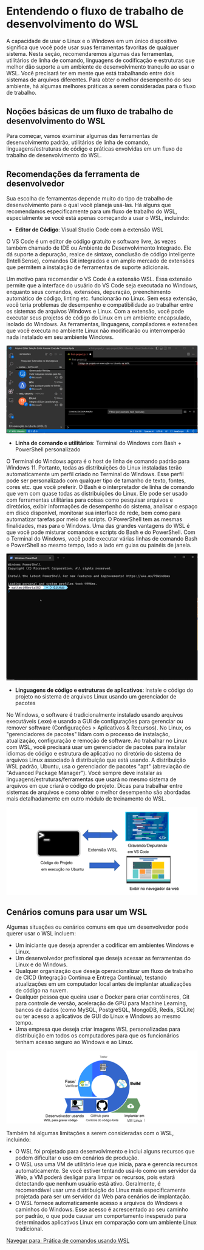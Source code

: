 # Entendendo o fluxo de trabalho de desenvolvimento do WSL
A capacidade de usar o Linux e o Windows em um único dispositivo significa que você pode usar suas ferramentas favoritas de qualquer sistema. Nesta seção, recomendaremos algumas das ferramentas, utilitários de linha de comando, linguagens de codificação e estruturas que melhor dão suporte a um ambiente de desenvolvimento tranquilo ao usar o WSL. Você precisará ter em mente que está trabalhando entre dois sistemas de arquivos diferentes. Para obter o melhor desempenho do seu ambiente, há algumas melhores práticas a serem consideradas para o fluxo de trabalho.

## Noções básicas de um fluxo de trabalho de desenvolvimento do WSL
Para começar, vamos examinar algumas das ferramentas de desenvolvimento padrão, utilitários de linha de comando, linguagens/estruturas de código e práticas envolvidas em um fluxo de trabalho de desenvolvimento do WSL.

## Recomendações da ferramenta de desenvolvedor
Sua escolha de ferramentas depende muito do tipo de trabalho de desenvolvimento para o qual você planeja usá-las. Há alguns que recomendamos especificamente para um fluxo de trabalho do WSL, especialmente se você está apenas começando a usar o WSL, incluindo:

- **Editor de Código**: Visual Studio Code com a extensão WSL

O VS Code é um editor de código gratuito e software livre, às vezes também chamado de IDE ou Ambiente de Desenvolvimento Integrado. Ele dá suporte a depuração, realce de sintaxe, conclusão de código inteligente (IntelliSense), comandos Git integrados e um amplo mercado de extensões que permitem a instalação de ferramentas de suporte adicionais.

Um motivo para recomendar o VS Code é a extensão WSL. Essa extensão permite que a interface do usuário do VS Code seja executada no Windows, enquanto seus comandos, extensões, depuração, preenchimento automático de código, linting etc. funcionarão no Linux. Sem essa extensão, você teria problemas de desempenho e compatibilidade ao trabalhar entre os sistemas de arquivos Windows e Linux. Com a extensão, você pode executar seus projetos de código do Linux em um ambiente encapsulado, isolado do Windows. As ferramentas, linguagens, compiladores e extensões que você executa no ambiente Linux não modificarão ou interromperão nada instalado em seu ambiente Windows.

![Captura de tela do código do projeto armazenado no Ubuntu aberto no VS Code com a Extensão WSL.](../images/wsl-in-vscode.png)

- **Linha de comando e utilitários**: Terminal do Windows com Bash + PowerShell personalizado

O Terminal do Windows agora é o host de linha de comando padrão para Windows 11. Portanto, todas as distribuições do Linux instaladas terão automaticamente um perfil criado no Terminal do Windows. Esse perfil pode ser personalizado com qualquer tipo de tamanho de texto, fontes, cores etc. que você preferir. O Bash é o interpretador de linha de comando que vem com quase todas as distribuições do Linux. Ele pode ser usado com ferramentas utilitárias para coisas como pesquisar arquivos e diretórios, exibir informações de desempenho do sistema, analisar o espaço em disco disponível, monitorar sua interface de rede, bem como para automatizar tarefas por meio de scripts. O PowerShell tem as mesmas finalidades, mas para o Windows. Uma das grandes vantagens do WSL é que você pode misturar comandos e scripts do Bash e do PowerShell. Com o Terminal do Windows, você pode executar várias linhas de comando Bash e PowerShell ao mesmo tempo, lado a lado em guias ou painéis de janela.

![Captura de tela de Terminal do Windows com uma linha de comando do PowerShell aberta e adição de um painel de janela para Ubuntu e Kali Linux.](../images/wsl-in-terminal.gif)

- **Linguagens de código e estruturas de aplicativos**: instale o código do projeto no sistema de arquivos Linux usando um gerenciador de pacotes

No Windows, o software é tradicionalmente instalado usando arquivos executáveis (.exe) e usando a GUI de configurações para gerenciar ou remover software (Configurações > Aplicativos & Recursos). No Linux, os "gerenciadores de pacotes" lidam com o processo de instalação, atualização, configuração e remoção de software. Ao trabalhar no Linux com WSL, você precisará usar um gerenciador de pacotes para instalar idiomas de código e estrutura de aplicativo no diretório do sistema de arquivos Linux associado à distribuição que está usando. A distribuição WSL padrão, Ubuntu, usa o gerenciador de pacotes "apt" (abreviação de "Advanced Package Manager"). Você sempre deve instalar as linguagens/estruturas/ferramentas que usará no mesmo sistema de arquivos em que criará o código do projeto. Dicas para trabalhar entre sistemas de arquivos e como obter o melhor desempenho são abordadas mais detalhadamente em outro módulo de treinamento do WSL.

![Diagrama de fluxo de trabalho do WSL mostrando Ubuntu, VS Code, extensão WSL remoto e navegador da Web.](../images/wsl-workflow.png)

## Cenários comuns para usar um WSL

Algumas situações ou cenários comuns em que um desenvolvedor pode querer usar o WSL incluem:

- Um iniciante que deseja aprender a codificar em ambientes Windows e Linux.
- Um desenvolvedor profissional que deseja acessar as ferramentas do Linux e do Windows.
- Qualquer organização que deseja operacionalizar um fluxo de trabalho de CICD (Integração Contínua e Entrega Contínua), testando atualizações em um computador local antes de implantar atualizações de código na nuvem.
- Qualquer pessoa que queira usar o Docker para criar contêineres, Git para controle de versão, aceleração de GPU para Machine Learning, bancos de dados (como MySQL, PostgreSQL, MongoDB, Redis, SQLite) ou ter acesso a aplicativos de GUI do Linux e Windows ao mesmo tempo.
- Uma empresa que deseja criar imagens WSL personalizadas para distribuição em todos os computadores para que os funcionários tenham acesso seguro ao Windows e ao Linux.

![Diagrama de um fluxo de trabalho CICD usando WSL, GitHub e uma VM do Linux.](../images/wsl-cicd.png)

Também há algumas limitações a serem consideradas com o WSL, incluindo:

- O WSL foi projetado para desenvolvimento e inclui alguns recursos que podem dificultar o uso em cenários de produção.
- O WSL usa uma VM de utilitário leve que inicia, para e gerencia recursos automaticamente. Se você estiver tentando usá-lo como um servidor da Web, a VM poderá desligar para limpar os recursos, pois estará detectando que nenhum usuário está ativo. Geralmente, é recomendável usar uma distribuição do Linux mais especificamente projetada para ser um servidor da Web para cenários de implantação.
- O WSL fornece automaticamente acesso a arquivos do Windows e caminhos do Windows. Esse acesso é acrescentado ao seu caminho por padrão, o que pode causar um comportamento inesperado para determinados aplicativos Linux em comparação com um ambiente Linux tradicional.

[Navegar para: Prática de comandos usando WSL](./run-basic-commands.md)